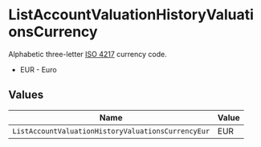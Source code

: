 # ListAccountValuationHistoryValuationsCurrency

Alphabetic three-letter [ISO 4217](https://en.wikipedia.org/wiki/ISO_4217) currency code.
* EUR - Euro


## Values

| Name                                               | Value                                              |
| -------------------------------------------------- | -------------------------------------------------- |
| `ListAccountValuationHistoryValuationsCurrencyEur` | EUR                                                |
